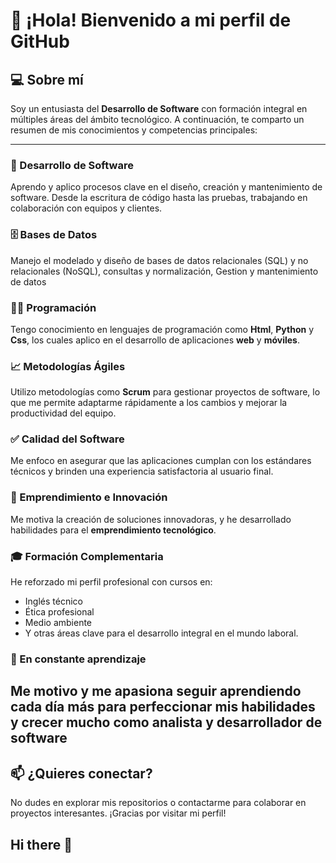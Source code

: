 # 👋 ¡Hola! Bienvenido a mi perfil de GitHub

## 💻 Sobre mí

Soy un entusiasta del **Desarrollo de Software** con formación integral en múltiples áreas del ámbito tecnológico. A continuación, te comparto un resumen de mis conocimientos y competencias principales:

---

### 🔧 Desarrollo de Software
Aprendo y aplico procesos clave en el diseño, creación y mantenimiento de software. Desde la escritura de código hasta las pruebas, trabajando en colaboración con equipos y clientes.

### 🗄️ Bases de Datos
Manejo el modelado y diseño de bases de datos relacionales (SQL) y no relacionales (NoSQL), consultas y normalización, Gestion y mantenimiento de datos

### 👨‍💻 Programación
Tengo conocimiento en  lenguajes de programación como **Html**, **Python** y **Css**, los cuales aplico en el desarrollo de aplicaciones **web** y **móviles**.

### 📈 Metodologías Ágiles
Utilizo metodologías como **Scrum** para gestionar proyectos de software, lo que me permite adaptarme rápidamente a los cambios y mejorar la productividad del equipo.

### ✅ Calidad del Software
Me enfoco en asegurar que las aplicaciones cumplan con los estándares técnicos y brinden una experiencia satisfactoria al usuario final.

### 🚀 Emprendimiento e Innovación
Me motiva la creación de soluciones innovadoras, y he desarrollado habilidades para el **emprendimiento tecnológico**.

### 🎓 Formación Complementaria
He reforzado mi perfil profesional con cursos en:
- Inglés técnico
- Ética profesional
- Medio ambiente
- Y otras áreas clave para el desarrollo integral en el mundo laboral.

### 🧠 En constante aprendizaje
Me motivo y me apasiona seguir aprendiendo cada día más para perfeccionar mis habilidades y crecer mucho como analista y desarrollador de software
---

## 📫 ¿Quieres conectar?
No dudes en explorar mis repositorios o contactarme para colaborar en proyectos interesantes. ¡Gracias por visitar mi perfil!
## Hi there 👋

<!--
**kev2127/kev2127** is a ✨ _special_ ✨ repository because its `README.md` (this file) appears on your GitHub profile.

Here are some ideas to get you started:

- 🔭 I’m currently working on ...
- 🌱 I’m currently learning ...
- 👯 I’m looking to collaborate on ...
- 🤔 I’m looking for help with ...
- 💬 Ask me about ...
- 📫 How to reach me: ...
- 😄 Pronouns: ...
- ⚡ Fun fact: ...
-->
